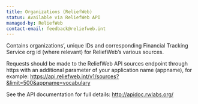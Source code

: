 ```yaml
---
title: Organizations (ReliefWeb)
status: Available via ReliefWeb API
managed-by: ReliefWeb
contact-email: feedback@reliefweb.int
---
```


Contains organizations’, unique IDs and corresponding Financial Tracking Service org id (where relevant) for ReliefWeb’s various sources.

Requests should be made to the ReliefWeb API sources endpoint through https with an additional parameter of your application name (appname), for example: <https://api.reliefweb.int/v1/sources?&limit=500&appname=vocabulary>

See the API documentation for full details: <http://apidoc.rwlabs.org/>
